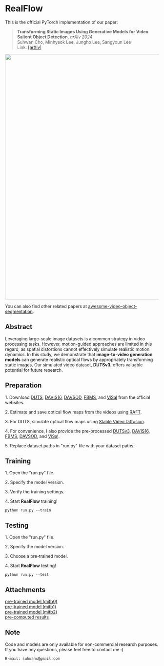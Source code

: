 # RealFlow

This is the official PyTorch implementation of our paper:

> **Transforming Static Images Using Generative Models for Video Salient Object Detection**, *arXiv 2024*\
> Suhwan Cho, Minhyeok Lee, Jungho Lee, Sangyoun Lee\
> Link: [[arXiv]](https://arxiv.org/pdf/2411.13975)

<img src="https://github.com/user-attachments/assets/4466342a-4eed-4b55-a13d-f85f0972db9f" width=800>

You can also find other related papers at [awesome-video-object-segmentation](https://github.com/suhwan-cho/awesome-video-object-segmentation).


## Abstract
Leveraging large-scale image datasets is a common strategy in video processing tasks. However, motion-guided 
approaches are limited in this regard, as spatial distortions cannot effectively simulate realistic motion dynamics. 
In this study, we demonstrate that **image-to-video generation models** can generate realistic optical flows by appropriately 
transforming static images. Our simulated video dataset, **DUTSv3**, offers valuable potential for future research.



## Preparation
1\. Download 
[DUTS](http://saliencydetection.net/duts/#org3aad434), 
[DAVIS16](https://davischallenge.org/davis2016/code.html),
[DAVSOD](https://github.com/DengPingFan/DAVSOD),
[FBMS](https://lmb.informatik.uni-freiburg.de/resources/datasets),
and [ViSal](https://github.com/shenjianbing/ViSalDataset?tab=readme-ov-file)
from the official websites.

2\. Estimate and save optical flow maps from the videos using [RAFT](https://github.com/princeton-vl/RAFT).

3\. For DUTS, simulate optical flow maps using [Stable Video Diffusion](https://github.com/Stability-AI/generative-models).

4\. For convenience, I also provide the pre-processed
[DUTSv3](https://drive.google.com/file/d/107qMPd2w8BDrmywbEcYYzniScAXX94NS/view?usp=drive_link),
[DAVIS16](https://drive.google.com/file/d/10qzxi6bNkM44SXYjjX2BDra7qQMUdbot/view?usp=drive_link),
[FBMS](https://drive.google.com/file/d/1arrBPuhjnwlKlgmCZveUsKw5uForr4JN/view?usp=drive_link),
[DAVSOD](https://drive.google.com/file/d/1zJxuejRJOXD9Wd7D5jH3_KkoUikvpYH3/view?usp=drive_link),
and [ViSal](https://drive.google.com/file/d/19FNPm-kPS_x_IoPBHSHaLW18L3xMK1VN/view?usp=drive_link).

5\. Replace dataset paths in "run.py" file with your dataset paths.


## Training
1\. Open the "run.py" file.

2\. Specify the model version.

3\. Verify the training settings.

4\. Start **RealFlow** training!
```
python run.py --train
```


## Testing
1\. Open the "run.py" file.

2\. Specify the model version.

3\. Choose a pre-trained model.

4\. Start **RealFlow** testing!
```
python run.py --test
```

## Attachments
[pre-trained model (mitb0)](https://drive.google.com/file/d/1dE7hlUMvzNT7PCoA3MXydh9OOW04kHii/view?usp=drive_link)\
[pre-trained model (mitb1)](https://drive.google.com/file/d/1zgrhrEtDE8HDbQK5RVDwYiF-m4UZuHEL/view?usp=drive_link)\
[pre-trained model (mitb2)](https://drive.google.com/file/d/1p89m8kRGuXLghe9jO7yX03ByMMXayyTl/view?usp=drive_link)\
[pre-computed results](https://drive.google.com/file/d/1KnZH9hlfs7vQGIs9oXMmJ-WUBRM06JyO/view?usp=drive_link)


## Note
Code and models are only available for non-commercial research purposes.\
If you have any questions, please feel free to contact me :)
```
E-mail: suhwanx@gmail.com
```
